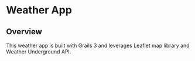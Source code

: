 # Weather App
## Overview
This weather app is built with Grails 3 and leverages Leaflet map library and Weather Underground API.
